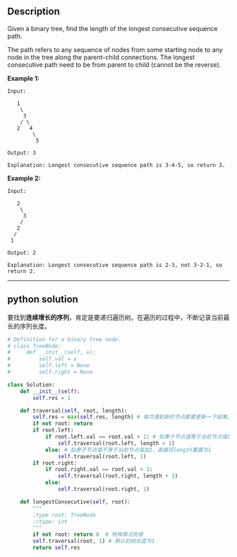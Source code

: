 ## Description

Given a binary tree, find the length of the longest consecutive sequence path.

The path refers to any sequence of nodes from some starting node to any node in the tree along the parent-child connections. The longest consecutive path need to be from parent to child (cannot be the reverse).

**Example 1:**

```
Input:

   1
    \
     3
    / \
   2   4
        \
         5

Output: 3

Explanation: Longest consecutive sequence path is 3-4-5, so return 3.
```

**Example 2:**

```
Input:

   2
    \
     3
    /
   2
  /
 1

Output: 2

Explanation: Longest consecutive sequence path is 2-3, not 3-2-1, so return 2.
```



------



## python solution

要找到**连续增长的序列**，肯定是要递归遍历树。在遍历的过程中，不断记录当前最长的序列长度。



```python 
# Definition for a binary tree node.
# class TreeNode:
#     def __init__(self, x):
#         self.val = x
#         self.left = None
#         self.right = None

class Solution:
    def __init__(self):
        self.res = 1

    def traversal(self, root, length):
        self.res = max(self.res, length) # 每次遇到新的节点都要更新一下结果。
        if not root: return
        if root.left:
            if root.left.val == root.val + 1: # 如果子节点值等于当前节点值加1，将序列长度加1。
                self.traversal(root.left, length + 1)
            else: # 如果子节点值不等于当前节点值加1，直接将length重置为1
                self.traversal(root.left, 1)
        if root.right:
            if root.right.val == root.val + 1:
                self.traversal(root.right, length + 1)
            else:
                self.traversal(root.right, 1)

    def longestConsecutive(self, root):
        """
        :type root: TreeNode
        :rtype: int
        """
        if not root: return 0  # 特殊情况处理
        self.traversal(root, 1) # 默认初始长度为1
        return self.res

```


